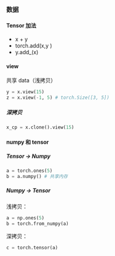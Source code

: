 ### 数据

#### Tensor 加法

- x + y
- torch.add(x,y )
- y.add_(x)



#### view

共享 data（浅拷贝）

```python
y = x.view(15)
z = x.view(-1, 5) # torch.Size([3, 5])
```



##### 深拷贝

```python
x_cp = x.clone().view(15)
```



#### numpy 和 tensor

##### Tensor -> Numpy

```python
a = torch.ones(5)
b = a.numpy() # 共享内存
```



##### Numpy -> Tensor

浅拷贝：

```python
a = np.ones(5)
b = torch.from_numpy(a)
```

深拷贝：

```python
c = torch.tensor(a) 
```



